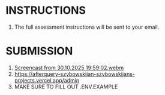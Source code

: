 # INSTRUCTIONS

1. The full assessment instructions will be sent to your email.

# SUBMISSION

1. [Screencast from 30.10.2025 19:59:02.webm](https://github.com/user-attachments/assets/660ef4dd-628e-4f28-8b29-856f85258bb8)
2. https://afterquery-szybowskijan-szybowskijans-projects.vercel.app/admin
3. MAKE SURE TO FILL OUT .ENV.EXAMPLE
